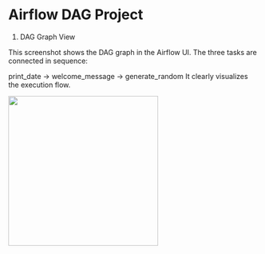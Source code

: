 # Airflow DAG Project
  
  1. DAG Graph View

This screenshot shows the DAG graph in the Airflow UI. The three tasks are connected in sequence:

print_date → welcome_message → generate_random
It clearly visualizes the execution flow.

<div>
<img src ="https://github.com/user-attachments/assets/45ae741e-1f92-423a-b7aa-413e16e31959" width = 300>

  
</div>
